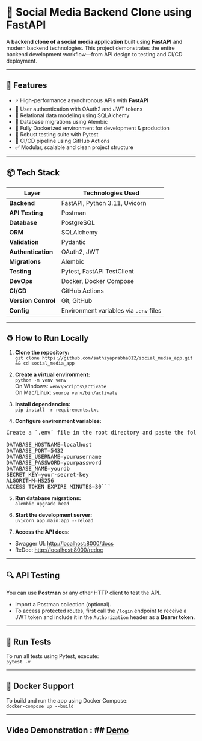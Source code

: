 # 📱 Social Media Backend Clone using FastAPI

A **backend clone of a social media application** built using **FastAPI** and modern backend technologies. This project demonstrates the entire backend development workflow—from API design to testing and CI/CD deployment.

---

## 🚀 Features

- ⚡ High-performance asynchronous APIs with **FastAPI**
- 🔐 User authentication with OAuth2 and JWT tokens
- 🧱 Relational data modeling using SQLAlchemy
- 🔄 Database migrations using Alembic
- 🐳 Fully Dockerized environment for development & production
- 🧪 Robust testing suite with Pytest
- 🔄 CI/CD pipeline using GitHub Actions
- ✅ Modular, scalable and clean project structure

---

## 📦 Tech Stack

| Layer              | Technologies Used                              |
|--------------------|-------------------------------------------------|
| **Backend**        | FastAPI, Python 3.11, Uvicorn                   |
| **API Testing**    | Postman                                         |
| **Database**       | PostgreSQL                                      |
| **ORM**            | SQLAlchemy                                      |
| **Validation**     | Pydantic                                        |
| **Authentication** | OAuth2, JWT                                     |
| **Migrations**     | Alembic                                         |
| **Testing**        | Pytest, FastAPI TestClient                      |
| **DevOps**         | Docker, Docker Compose                          |
| **CI/CD**          | GitHub Actions                                  |
| **Version Control**| Git, GitHub                                     |
| **Config**         | Environment variables via `.env` files          |

---

## ⚙️ How to Run Locally

1. **Clone the repository:**  
`git clone https://github.com/sathiyaprabha012/social_media_app.git && cd social_media_app`

2. **Create a virtual environment:**  
`python -m venv venv`  
On Windows: `venv\Scripts\activate`  
On Mac/Linux: `source venv/bin/activate`

3. **Install dependencies:**  
`pip install -r requirements.txt`

4. **Configure environment variables:**  
<pre>Create a `.env` file in the root directory and paste the following:```

DATABASE_HOSTNAME=localhost
DATABASE_PORT=5432
DATABASE_USERNAME=yourusername
DATABASE_PASSWORD=yourpassword
DATABASE_NAME=yourdb
SECRET_KEY=your-secret-key
ALGORITHM=HS256
ACCESS_TOKEN_EXPIRE_MINUTES=30```</pre>


5. **Run database migrations:**  
`alembic upgrade head`

6. **Start the development server:**  
`uvicorn app.main:app --reload`

7. **Access the API docs:**  
- Swagger UI: [http://localhost:8000/docs](http://localhost:8000/docs)  
- ReDoc: [http://localhost:8000/redoc](http://localhost:8000/redoc)

---

## 🔍 API Testing

You can use **Postman** or any other HTTP client to test the API.  
- Import a Postman collection (optional).  
- To access protected routes, first call the `/login` endpoint to receive a JWT token and include it in the `Authorization` header as a **Bearer token**.

---

## 🧪 Run Tests

To run all tests using Pytest, execute:  
`pytest -v`

---

## 🐳 Docker Support

To build and run the app using Docker Compose:  
`docker-compose up --build`

---

## Video Demonstration : ##    [Demo](https://drive.google.com/file/d/1GTCkg_5FFhtO6ONdlLLWoOXpOhiPgG6j/view?usp=sharing)
